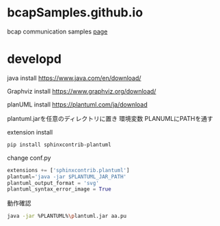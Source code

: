 # bcapSamples.github.io


bcap communication samples [page](https://shoheikobata.github.io/bcapSamples.github.io/)



# developd

java install https://www.java.com/en/download/ 

Graphviz install https://www.graphviz.org/download/

planUML install https://plantuml.com/ja/download

plantuml.jarを任意のディレクトリに置き
環境変数 PLANUMLにPATHを通す

extension install 
```bash
pip install sphinxcontrib-plantuml
```

change conf.py

```conf.py
extensions += ['sphinxcontrib.plantuml']
plantuml='java -jar $PLANTUML_JAR_PATH'
plantuml_output_format = 'svg'
plantuml_syntax_error_image = True
```

動作確認
```bash
java -jar %PLANTUML%\plantuml.jar aa.pu
```